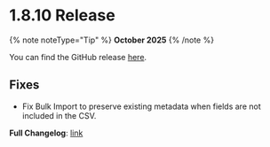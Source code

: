 # 1.8.10 Release

{% note noteType="Tip" %}
**October 2025**
{% /note %}

You can find the GitHub release [here](https://github.com/open-metadata/OpenMetadata/releases/tag/1.8.10-release).

## Fixes

- Fix Bulk Import to preserve existing metadata when fields are not included in the CSV.

**Full Changelog**: [link](https://github.com/open-metadata/OpenMetadata/compare/1.8.9-release...1.8.10-release)